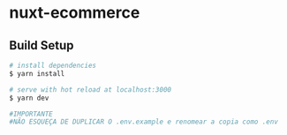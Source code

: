 # nuxt-ecommerce

## Build Setup

```bash
# install dependencies
$ yarn install

# serve with hot reload at localhost:3000
$ yarn dev

#IMPORTANTE
#NÃO ESQUEÇA DE DUPLICAR O .env.example e renomear a copia como .env
```
